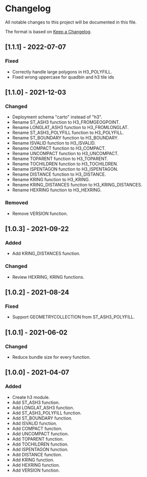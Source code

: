 # Changelog
All notable changes to this project will be documented in this file.

The format is based on [Keep a Changelog](https://keepachangelog.com/en/1.0.0/).

## [1.1.1] - 2022-07-07

### Fixed
- Correctly handle large polygons in H3_POLYFILL.
- Fixed wrong uppercase for quadbin and h3 tile ids

## [1.1.0] - 2021-12-03

### Changed
- Deployment schema "carto" instead of "h3".
- Rename ST_ASH3 function to H3_FROMGEOGPOINT.
- Rename LONGLAT_ASH3 function to H3_FROMLONGLAT.
- Rename ST_ASH3_POLYFILL function to H3_POLYFILL.
- Rename ST_BOUNDARY function to H3_BOUNDARY.
- Rename ISVALID function to H3_ISVALID.
- Rename COMPACT function to H3_COMPACT.
- Rename UNCOMPACT function to H3_UNCOMPACT.
- Rename TOPARENT function to H3_TOPARENT.
- Rename TOCHILDREN function to H3_TOCHILDREN.
- Rename ISPENTAGON function to H3_ISPENTAGON.
- Rename DISTANCE function to H3_DISTANCE.
- Rename KRING function to H3_KRING.
- Rename KRING_DISTANCES function to H3_KRING_DISTANCES.
- Rename HEXRING function to H3_HEXRING.

### Removed
- Remove VERSION function.

## [1.0.3] - 2021-09-22

### Added
- Add KRING_DISTANCES function.

### Changed
- Review HEXRING, KRING functions.

## [1.0.2] - 2021-08-24

### Fixed
- Support GEOMETRYCOLLECTION from ST_ASH3_POLYFILL.

## [1.0.1] - 2021-06-02

### Changed
- Reduce bundle size for every function.

## [1.0.0] - 2021-04-07

### Added
- Create h3 module.
- Add ST_ASH3 function.
- Add LONGLAT_ASH3 function.
- Add ST_ASH3_POLYFILL function.
- Add ST_BOUNDARY function.
- Add ISVALID function.
- Add COMPACT function.
- Add UNCOMPACT function.
- Add TOPARENT function.
- Add TOCHILDREN function.
- Add ISPENTAGON function.
- Add DISTANCE function.
- Add KRING function.
- Add HEXRING function.
- Add VERSION function.